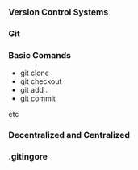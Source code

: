 ### Version Control Systems


### Git 

### Basic Comands

- git clone
- git checkout
- git add .
- git commit 

etc


### Decentralized and Centralized 


### .gitingore
